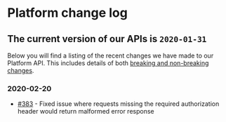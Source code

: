 # Platform change log

## The current version of our APIs is **`2020-01-31`**

Below you will find a listing of the recent changes we have made to our Platform API. This includes details of both [breaking and non-breaking changes](../api/api-documentation.md#breaking-changes). 

### 2020-02-20

* [\#383](https://github.com/reapit/foundations/issues/383) - Fixed issue where requests missing the required authorization header would return malformed error response



